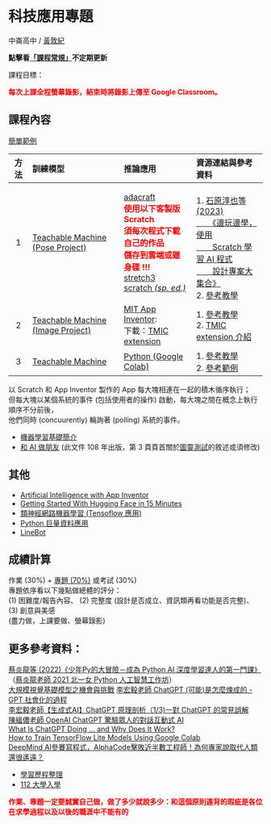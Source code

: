 # 科技應用專題  

中崙高中 / [黃敦紀](http://nandemoi.github.io/cvs/cv)  

**點擊看[「課程常規」](https://nandemoi.github.io/zl111/rules)不定期更新**

課程目標：

<b><span style="color:red">每次上課全程螢幕錄影，結束時將錄影上傳至 Google Classroom。</span></b>

<!--span style="color:red">請注意課程已根據上學期觀察到的一些問題調整，評量方式也是。請同學毋須詢問上學期對開班級的同學上課經驗，因為會有顯著的不同。</span-->

<!--[上課地點](https://nandemoi.github.io/zl111/schedule.pdf)，-->

<!--規劃全學期 BYOD (自帶電腦)，每次上課前一天請確保電池蓄電充足。如有問題請第一週上課提出。  
**<span style="color:red">需要滑鼠</span>**，最好用筆電或 Chromebook，如果用 iPad 請準備藍芽滑鼠。-->  
  
## 課程內容

[簡單範例](https://www.chipwaygo.com/rps_wizard/)

|方法|訓練模型|推論應用|資源連結與參考資料|
|:-:|:--|:--|:--|
|1|[Teachable Machine (Pose Project)](https://teachablemachine.withgoogle.com/train/pose)|[adacraft](https://www.adacraft.org)<br><b><span style="color:red">使用以下客製版 Scratch<br>須每次程式下載自己的作品<br>儲存到雲端或雖身碟 !!!</span></b><br>[stretch3](https://stretch3.github.io)<br>[scratch *(sp. ed.)*](https://playground.raise.mit.edu/create/)|<br>1. [石原淳也等 (2023)<br>&ensp;&ensp;&ensp;《邊玩邊學，使用<br>&ensp;&ensp;&ensp;&ensp;Scratch 學習 AI 程式<br>&ensp;&ensp;&ensp;&ensp;設計專案大集合》](https://www.books.com.tw/products/0010957408)<br>2. [參考教學](https://www.youtube.com/watch?v=A7TXRVR5Of0)|
|2|[Teachable Machine (Image Project)](https://teachablemachine.withgoogle.com/train/image)<br>|[MIT App Inventor](https://appinventor.mit.edu/):<br>下載：[TMIC extension](https://codigos.ufsc.br/gqs/tmic/-/blob/master/dist/br.ufsc.gqs.teachablemachineimageclassifier.aix)|1. [參考教學](https://www.youtube.com/watch?v=bY71HR8gK9s)<br>2. [TMIC extension 介紹](https://community.appinventor.mit.edu/t/tmic-app-inventor-extension-for-the-deployment-of-image-classification-models-exported-from-teachable-machine/64411)|
|3|[Teachable Machine](https://teachablemachine.withgoogle.com/train)|[Python (Google Colab)](https://colab.research.google.com/?hl=zh-tw)|1. [參考教學](https://youtu.be/dPy4GRpHshk?t=874)<br>2. [參考範例](https://steam.oxxostudio.tw/category/python/ai/ai-teachable-machine.html#a3)|  

以 Scratch 和 App Inventor 製作的 App 每大塊相連在一起的積木循序執行；  
但每大塊以某個系統的事件 (包括使用者的操作) 啟動，每大塊之間在概念上執行順序不分前後，  
他們同時 (concuurently) 輪詢著 (polling) 系統的事件。

* [機器學習基礎簡介](https://nandemoi.github.io/zl111/ml.pdf)
* [和 AI 做朋友](https://nandemoi.github.io/zl111/ai_friend.pdf) (此文件 108 年出版，第 3 頁頁首關於[圖靈測試](https://www.techradar.com/opinion/chatgpt-has-passed-the-turing-test-and-if-youre-freaked-out-youre-not-alone)的敘述或須修改)

## 其他

* [Artificial Intelligence with App Inventor](https://www.youtube.com/playlist?list=PLGJQenY714f1nDxdYi3FgrbKmIFjt78AD)  
* [Getting Started With Hugging Face in 15 Minutes](https://www.youtube.com/watch?v=QEaBAZQCtwE&t=290s)  
* [類神經網路機器學習 (Tensoflow 應用)](https://nandemoi.github.io/zl111/nn.pdf)  
* [Python 巨量資料應用](https://nandemoi.github.io/zl111/Python_BigData.pdf)  
* [LineBot](https://nandemoi.github.io/zl111/LineBot.pdf)  

## 成績計算  

作業 (30%) + [專題 (70%)](https://nandemoi.github.io/zl111/how2report.pdf) 或考試 (30%)  
專題依序看以下幾點做總體的評分：  
(1) 困難度/報告內容、
(2) 完整度 (設計是否成立、資訊類再看功能是否完整)、
(3) 創意與美感  
(盡力做，上課要做、螢幕錄影)

## 更多參考資料：
[蔡炎龍等 (2022)《少年Py的大冒險－成為 Python AI 深度學習達人的第一門課》](https://www.books.com.tw/products/0010936350?sloc=main)  
（[蔡炎龍老師 2021 北一女 Python 人工智慧工作坊](https://youtube.com/playlist?list=PLpltJwWB6egIKy68TSew5cbKamQdjccEE)）  
[大規模視覺基礎模型之機會與挑戰](https://www.youtube.com/watch?v=sRyBsFjyNpE)
[李宏毅老師 ChatGPT (可能)是怎麼煉成的 - GPT 社會化的過程](https://youtu.be/e0aKI2GGZNg)  
[李宏毅老師【生成式AI】ChatGPT 原理剖析（1/3)一對 ChatGPT 的常見誤解](https://youtu.be/yiY4nPOzJEg)  
[陳縕儂老師 OpenAI ChatGPT 驚驗眾人的對話互動式 AI](https://youtu.be/TnGPmlONfI8)  
[What Is ChatGPT Doing … and Why Does It Work?](https://writings.stephenwolfram.com/2023/02/what-is-chatgpt-doing-and-why-does-it-work/?fbclid=IwAR0bHScxV7fTytaoUCM_c14ApnAsNG-pxv9YiAMJWfC8Ky3kO9wb-GNvSAI)  
[How to Train TensorFlow Lite Models Using Google Colab](https://www.youtube.com/watch?v=XZ7FYAMCc4M)  
[DeepMind AI參賽寫程式，AlphaCode擊敗近半數工程師！為何專家說取代人類還很遙遠？](https://www.bnext.com.tw/article/67613/deepmind-alphacode)

* [學習歷程整理](https://nandemoi.github.io/zl111/cv_prep.pdf) 
* [112 大學入學](https://www.cac.edu.tw/cacportal/index.php)  
<!--混成教學時，請<span style="color:red">資訊股長</span>單純就學校指示的作法替遠距上課的同學架好設備。到專科教室上課時也是一樣：將設備帶到專科教室架好
課程中的操作示範如果需要會使用 Google Classroom 中整合的 Meet。-->  
<b><span style="color:red">
作業、專題一定要誠實自己做，做了多少就說多少：和這個原則違背的瑕疵是各位在求學過程以及以後的職涯中不能有的
</span></b>